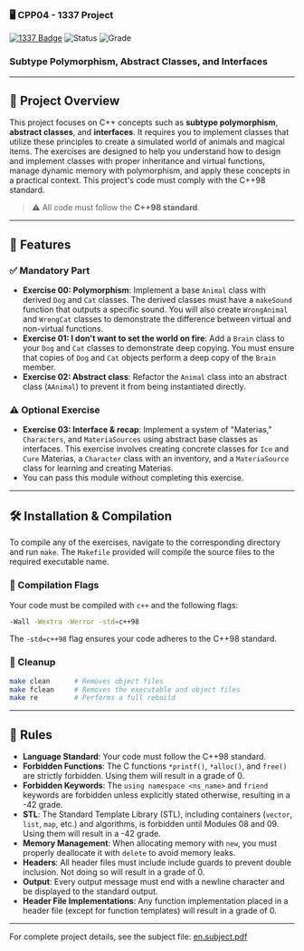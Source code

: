 ### 🖥️ CPP04 - 1337 Project

[![1337 Badge](https://img.shields.io/badge/1337-Project-blue)](https://www.42network.org/)
![Status](https://img.shields.io/badge/Status-In_Progress-orange) ![Grade](https://img.shields.io/badge/Grade-0%2F80-progress)
 

### Subtype Polymorphism, Abstract Classes, and Interfaces

---

## 📜 Project Overview

This project focuses on C++ concepts such as **subtype polymorphism**, **abstract classes**, and **interfaces**. It requires you to implement classes that utilize these principles to create a simulated world of animals and magical items. The exercises are designed to help you understand how to design and implement classes with proper inheritance and virtual functions, manage dynamic memory with polymorphism, and apply these concepts in a practical context. This project's code must comply with the C++98 standard.

> ⚠️ All code must follow the **C++98 standard**.

---

## 🚀 Features

### ✅ Mandatory Part

  * **Exercise 00: Polymorphism**: Implement a base `Animal` class with derived `Dog` and `Cat` classes. The derived classes must have a `makeSound` function that outputs a specific sound. You will also create `WrongAnimal` and `WrongCat` classes to demonstrate the difference between virtual and non-virtual functions.
  * **Exercise 01: I don't want to set the world on fire**: Add a `Brain` class to your `Dog` and `Cat` classes to demonstrate deep copying. You must ensure that copies of `Dog` and `Cat` objects perform a deep copy of the `Brain` member.
  * **Exercise 02: Abstract class**: Refactor the `Animal` class into an abstract class (`AAnimal`) to prevent it from being instantiated directly.

### ⚠️ Optional Exercise

  * **Exercise 03: Interface & recap**: Implement a system of "Materias," `Characters`, and `MateriaSources` using abstract base classes as interfaces. This exercise involves creating concrete classes for `Ice` and `Cure` Materias, a `Character` class with an inventory, and a `MateriaSource` class for learning and creating Materias.
  * You can pass this module without completing this exercise.

-----

## 🛠️ Installation & Compilation

To compile any of the exercises, navigate to the corresponding directory and run `make`. The `Makefile` provided will compile the source files to the required executable name.

### 📌 Compilation Flags

Your code must be compiled with `c++` and the following flags:

```bash
-Wall -Wextra -Werror -std=c++98
```

The `-std=c++98` flag ensures your code adheres to the C++98 standard.

### 🔧 Cleanup

```bash
make clean      # Removes object files
make fclean     # Removes the executable and object files
make re         # Performs a full rebuild
```

-----

## 📏 Rules

  * **Language Standard**: Your code must follow the C++98 standard.
  * **Forbidden Functions**: The C functions `*printf()`, `*alloc()`, and `free()` are strictly forbidden. Using them will result in a grade of 0.
  * **Forbidden Keywords**: The `using namespace <ns_name>` and `friend` keywords are forbidden unless explicitly stated otherwise, resulting in a -42 grade.
  * **STL**: The Standard Template Library (STL), including containers (`vector`, `list`, `map`, etc.) and algorithms, is forbidden until Modules 08 and 09. Using them will result in a -42 grade.
  * **Memory Management**: When allocating memory with `new`, you must properly deallocate it with `delete` to avoid memory leaks.
  * **Headers**: All header files must include include guards to prevent double inclusion. Not doing so will result in a grade of 0.
  * **Output**: Every output message must end with a newline character and be displayed to the standard output.
  * **Header File Implementations**: Any function implementation placed in a header file (except for function templates) will result in a grade of 0.

-----

For complete project details, see the subject file:
[en.subject.pdf](https://github.com/Redadaghouj/42-CPP04_1337/blob/main/subject/en.subject.pdf)
